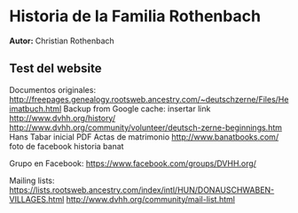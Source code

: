 <h1>Historia de la Familia Rothenbach</h1> 
<b>Autor:</b> Christian Rothenbach 


<h2> Test del website</h2> 

Documentos originales:
http://freepages.genealogy.rootsweb.ancestry.com/~deutschzerne/Files/Heimatbuch.html
Backup from Google cache: insertar link
http://www.dvhh.org/history/
http://www.dvhh.org/community/volunteer/deutsch-zerne-beginnings.htm
Hans Tabar inicial PDF
Actas de matrimonio
http://www.banatbooks.com/
foto de facebook historia banat

Grupo en Facebook:
https://www.facebook.com/groups/DVHH.org/

Mailing lists:
https://lists.rootsweb.ancestry.com/index/intl/HUN/DONAUSCHWABEN-VILLAGES.html
http://www.dvhh.org/community/mail-list.html
